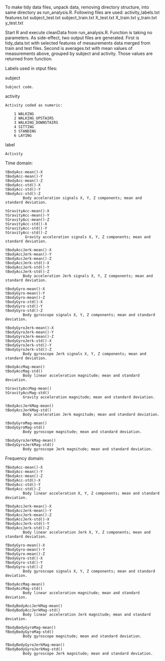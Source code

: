 To make tidy data files, unpack data, removing directory structure, into same directory as 
run_analysis.R. Following files are used:
    activity_labels.txt
    features.txt
    subject_test.txt
    subject_train.txt
    X_test.txt
    X_train.txt
    y_train.txt
    y_test.txt
    
Start R and execute cleanData from run_analysis.R. Function is taking no parameters. As side-effect, two output
files are generated. First is tidy_data.txt with selected features of mesaurements data
merged from train and test files. Second is averages.txt with mean values of measurements
above, grouped by subject and activity. Those values are returned from function.

Labels used in otput files:

subject

    Subject code.
 
activity
 
    Activity coded as numeric:
     
        1 WALKING
        2 WALKING_UPSTAIRS
        3 WALKING_DOWNSTAIRS
        4 SITTING
        5 STANDING
        6 LAYING
    
label

    Activity

Time domain: 

    tBodyAcc-mean()-X 
    tBodyAcc-mean()-Y 
    tBodyAcc-mean()-Z 
    tBodyAcc-std()-X 
    tBodyAcc-std()-Y 
    tBodyAcc-std()-Z
            Body acceleration signals X, Y, Z components; mean and standard deviation.
    
    tGravityAcc-mean()-X 
    tGravityAcc-mean()-Y 
    tGravityAcc-mean()-Z 
    tGravityAcc-std()-X 
    tGravityAcc-std()-Y 
    tGravityAcc-std()-Z
             Gravity acceleration signals X, Y, Z components; mean and standard deviation.
    
    tBodyAccJerk-mean()-X 
    tBodyAccJerk-mean()-Y 
    tBodyAccJerk-mean()-Z 
    tBodyAccJerk-std()-X
    tBodyAccJerk-std()-Y
    tBodyAccJerk-std()-Z
            Body acceleration Jerk signals X, Y, Z components; mean and standard deviation.
    
    tBodyGyro-mean()-X
    tBodyGyro-mean()-Y
    tBodyGyro-mean()-Z
    tBodyGyro-std()-X
    tBodyGyro-std()-Y
    tBodyGyro-std()-Z
            Body gyroscope signals X, Y, Z components; mean and standard deviation.
    
    tBodyGyroJerk-mean()-X
    tBodyGyroJerk-mean()-Y
    tBodyGyroJerk-mean()-Z
    tBodyGyroJerk-std()-X
    tBodyGyroJerk-std()-Y
    tBodyGyroJerk-std()-Z
            Body gyroscope Jerk signals X, Y, Z components; mean and standard deviation.
    
    tBodyAccMag-mean()
    tBodyAccMag-std()
            Body linear acceleration magnitude; mean and standard deviation.
            
    tGravityAccMag-mean()
    tGravityAccMag-std()
            Gravity acceleration magnitude; mean and standard deviation.
    
    tBodyAccJerkMag-mean()
    tBodyAccJerkMag-std()
            Body acceleration Jerk magnitude; mean and standard deviation.
            
    tBodyGyroMag-mean()
    tBodyGyroMag-std()
            Body gyroscope magnitude; mean and standard deviation.
    
    tBodyGyroJerkMag-mean()
    tBodyGyroJerkMag-std()
            Body gyroscope Jerk magnitude; mean and standard deviation.


Frequency domain:
    
    fBodyAcc-mean()-X
    fBodyAcc-mean()-Y
    fBodyAcc-mean()-Z
    fBodyAcc-std()-X
    fBodyAcc-std()-Y
    fBodyAcc-std()-Z
            Body linear acceleration X, Y, Z components; mean and standard deviation.
    
    fBodyAccJerk-mean()-X
    fBodyAccJerk-mean()-Y
    fBodyAccJerk-mean()-Z
    fBodyAccJerk-std()-X
    fBodyAccJerk-std()-Y
    fBodyAccJerk-std()-Z
            Body linear acceleration Jerk X, Y, Z components; mean and standard deviation.
    
    fBodyGyro-mean()-X
    fBodyGyro-mean()-Y
    fBodyGyro-mean()-Z
    fBodyGyro-std()-X
    fBodyGyro-std()-Y
    fBodyGyro-std()-Z
            Body gyroscope signals X, Y, Z components; mean and standard deviation.
    
    fBodyAccMag-mean()
    fBodyAccMag-std()
            Body linear acceleration magnitude; mean and standard deviation.
    
    fBodyBodyAccJerkMag-mean()
    fBodyBodyAccJerkMag-std()
            Body linear acceleration Jerk magnitude; mean and standard deviation.
    
    fBodyBodyGyroMag-mean()
    fBodyBodyGyroMag-std()
            Body gyroscope magnitude; mean and standard deviation.
    
    fBodyBodyGyroJerkMag-mean()
    fBodyBodyGyroJerkMag-std()
            Body gyroscope Jerk magnitude; mean and standard deviation.
    
